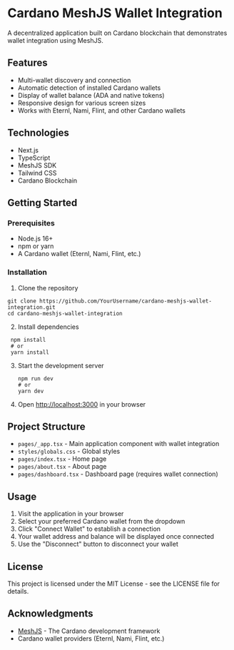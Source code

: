 # Cardano MeshJS Wallet Integration

A decentralized application built on Cardano blockchain that demonstrates wallet integration using MeshJS.

## Features

- Multi-wallet discovery and connection
- Automatic detection of installed Cardano wallets
- Display of wallet balance (ADA and native tokens)
- Responsive design for various screen sizes
- Works with Eternl, Nami, Flint, and other Cardano wallets

## Technologies

- Next.js
- TypeScript
- MeshJS SDK
- Tailwind CSS
- Cardano Blockchain

## Getting Started

### Prerequisites

- Node.js 16+
- npm or yarn
- A Cardano wallet (Eternl, Nami, Flint, etc.)

### Installation

1. Clone the repository
  ```
  git clone https://github.com/YourUsername/cardano-meshjs-wallet-integration.git
  cd cardano-meshjs-wallet-integration
  ```
2. Install dependencies
  ```
   npm install
   # or
   yarn install
   ```
3. Start the development server
   ```
   npm run dev
   # or
   yarn dev
   ```
4. Open [http://localhost:3000](http://localhost:3000) in your browser

## Project Structure

- `pages/_app.tsx` - Main application component with wallet integration
- `styles/globals.css` - Global styles
- `pages/index.tsx` - Home page
- `pages/about.tsx` - About page
- `pages/dashboard.tsx` - Dashboard page (requires wallet connection)

## Usage

1. Visit the application in your browser
2. Select your preferred Cardano wallet from the dropdown
3. Click "Connect Wallet" to establish a connection
4. Your wallet address and balance will be displayed once connected
5. Use the "Disconnect" button to disconnect your wallet

## License

This project is licensed under the MIT License - see the LICENSE file for details.

## Acknowledgments

- [MeshJS](https://meshjs.dev/) - The Cardano development framework
- Cardano wallet providers (Eternl, Nami, Flint, etc.)

